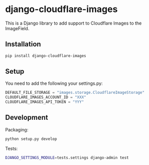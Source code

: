 # django-cloudflare-images

This is a Django library to add support to Cloudflare Images to the ImageField.

## Installation

```sh
pip install django-cloudflare-images
```

## Setup

You need to add the following your settings.py:

```python
DEFAULT_FILE_STORAGE = "images.storage.CloudflareImageStorage"
CLOUDFLARE_IMAGES_ACCOUNT_ID = "XXX"
CLOUDFLARE_IMAGES_API_TOKEN = "YYY"

```

## Development

Packaging:

```sh
python setup.py develop
```

Tests:

```sh
DJANGO_SETTINGS_MODULE=tests.settings django-admin test
```
